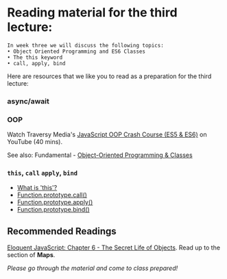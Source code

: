 # Reading material for the third lecture:

```
In week three we will discuss the following topics:
• Object Oriented Programming and ES6 Classes
• The this keyword
• call, apply, bind
```

Here are resources that we like you to read as a preparation for the third lecture:

### async/await


### OOP

Watch Traversy Media's [JavaScript OOP Crash Course (ES5 & ES6)](./traversy_oop_crash) on YouTube (40 mins). 

See also: Fundamental - [Object-Oriented Programming & Classes](https://github.com/HackYourFuture/fundamentals/blob/master/fundamentals/oop_classes.md)

### `this`, `call` `apply`, `bind`

- [What is 'this'?](https://github.com/HackYourFuture/fundamentals/blob/master/fundamentals/this.md)
- [Function.prototype.call()](https://developer.mozilla.org/en-US/docs/Web/JavaScript/Reference/Global_Objects/Function/call)
- [Function.prototype.apply()](https://developer.mozilla.org/en-US/docs/Web/JavaScript/Reference/Global_Objects/Function/apply)
- [Function.prototype.bind()](https://developer.mozilla.org/en-US/docs/Web/JavaScript/Reference/Global_Objects/Function/bind)


## Recommended Readings

[Eloquent JavaScript: Chapter 6 - The Secret Life of Objects](http://eloquentjavascript.net/06_object.html). Read up to the section of **Maps**.


_Please go through the material and come to class prepared!_